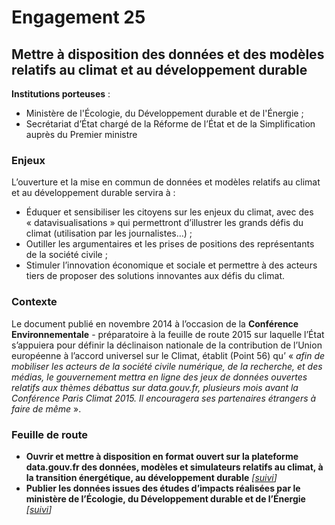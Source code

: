 # Engagement 25

## Mettre à disposition des données et des modèles relatifs au climat et au développement durable

**Institutions porteuses** :
- Ministère de l'Écologie, du Développement durable et de l'Énergie ;
- Secrétariat d’État chargé de la Réforme de l’État et de la Simplification auprès du Premier ministre

### Enjeux

L’ouverture et la mise en commun de données et modèles relatifs au climat et au développement durable servira à :

- Éduquer  et  sensibiliser  les  citoyens  sur  les  enjeux  du  climat,  avec  des « datavisualisations » qui permettront d’illustrer les grands défis du climat (utilisation par les journalistes…) ;
- Outiller les argumentaires et les prises de positions des représentants de la société civile ;
- Stimuler l’innovation économique et sociale et permettre à des acteurs tiers de proposer des solutions innovantes aux défis du climat.

### Contexte

Le document publié en novembre 2014 à l’occasion de la **Conférence Environnementale** - préparatoire à la feuille de route 2015 sur laquelle l’État s’appuiera pour définir la déclinaison nationale de la contribution de l’Union européenne à l’accord universel sur le Climat, établit (Point 56) qu’ « _afin de mobiliser les acteurs de la société civile numérique, de la recherche, et des médias, le gouvernement mettra en ligne des jeux de données ouvertes relatifs aux thèmes débattus sur data.gouv.fr, plusieurs mois avant la Conférence Paris Climat 2015. Il encouragera ses partenaires étrangers à faire de même_ ».

### Feuille de route

- **Ouvrir et mettre à disposition en format ouvert sur la plateforme data.gouv.fr des données, modèles et simulateurs relatifs au climat, à la transition énergétique, au développement durable**
  _[[suivi](https://git.framasoft.org/etalab/suivi/issues/197)]_
- **Publier les données issues des études d’impacts réalisées par le ministère de l’Écologie, du Développement durable et de l’Énergie**
  _[[suivi](https://git.framasoft.org/etalab/suivi/issues/198)]_
